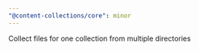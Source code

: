 ```yaml
---
"@content-collections/core": minor
---
```


Collect files for one collection from multiple directories
